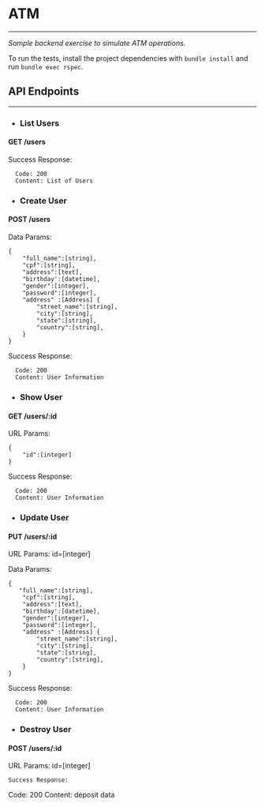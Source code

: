 # ATM
----
_Sample backend exercise to simulate ATM operations._

To run the tests, install the project dependencies with ```bundle install``` and run ```bundle exec rspec```.

## API Endpoints
----


* ### List Users

#### GET /users

Success Response:
```
  Code: 200
  Content: List of Users
```


* ### Create User

#### POST /users

Data Params:
```
{
    "full_name":[string],
    "cpf":[string],
    "address":[text],
    "birthday':[datetime],
    "gender":[integer],
    "password":[integer],
    "address" :[Address] {
        "street_name":[string],
        "city":[string],
        "state":[string],
        "country":[string],
    }
}

```
Success Response:
```
  Code: 200
  Content: User Information
```

* ### Show User

#### GET /users/:id

URL Params:
```
{
    "id":[integer]
}

```
Success Response:
```
  Code: 200
  Content: User Information
```


* ### Update User

#### PUT /users/:id

URL Params: id=[integer]

Data Params:
```
{
   "full_name":[string],
    "cpf":[string],
    "address":[text],
    "birthday':[datetime],
    "gender":[integer],
    "password":[integer],
    "address" :[Address] {
        "street_name":[string],
        "city":[string],
        "state":[string],
        "country":[string],
    }
}
```
Success Response:
```
  Code: 200
  Content: User Information
```


* ### Destroy User

#### POST /users/:id

URL Params: id=[integer]

```
Success Response:
```
  Code: 200
  Content: deposit data
```